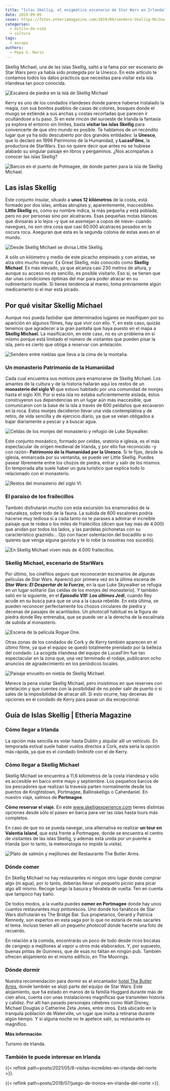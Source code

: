 ```yaml
---
title: "Islas Skellig, el enigmático escenario de Star Wars en Irlanda"
date: 2019-09-05
cover: https://fotos.etheriamagazine.com/2019/09/sendero-Skellig-Michael.jpg
categories: 
  - estilo-de-vida
  - cultura
tags: 
  - europa
authors: 
  - Pepa G. Marín
---
```


Skellig Michael, una de las islas Skellig, saltó a la fama por ser escenario de Star 
Wars pero ya había sido protegida por la Unesco. En este artículo te contamos todos los 
datos prácticos que necesitas para visitar esta isla irlandesa tan poco conocida. 

![Escalera de piedra en la isla de Skellig Michael](https://fotos.etheriamagazine.com/2019/09/viaje-irlanda-Skellig-Michael-ultimo-tramo.jpg "600 peldaños separan la base del islote del monasterio. ©PG")

Kerry es uno de los condados irlandeses donde parece haberse instalado la magia, con sus 
bonitos pueblos de casas de colores, bosques donde el musgo se extiende a sus anchas y 
costas recortadas que parecen ir ocultándose a tu paso. Si en este rincón del suroeste 
de Irlanda la fantasía ya explora el entorno sin límites, basta **visitar las islas 
Skellig** para convencerte de que otro mundo es posible. Te hablamos de un recóndito 
lugar que ya ha sido descubierto por dos grandes entidades: la **Unesco**, que lo 
declaró en 1996 Patrimonio de la Humanidad, y **LucasFilms**, la productora de StarWars. 
Eso no quiere decir que antes no se hubiese alabado su singular paisaje en libros y 
pergaminos. ¿Nos acompañas a conocer las islas Skellig? 

![Barcos en el puerto de Potmagee, de donde parten para la isla de Skellig Michael.](https://fotos.etheriamagazine.com/2019/09/viaje-irlanda-Pormagee-puerto.jpg "De Potmagee salen los barcos a Skellig Michael. ©PG")

## Las islas Skellig

Este conjunto insular, situado a **unos 12 kilómetros** de la costa, está formado por 
dos islas, ambas abruptas y, aparentemente, inaccesibles. **Little Skellig** es, como su 
nombre indica, la más pequeña y está poblada, pero no por personas sino por alcatraces. 
Esas pequeñas motas blancas que divisarás a lo lejos –y que se asemejan a copos de 
nieve– cuando navegues, no son otra cosa que casi 60.000 alcatraces posados en la oscura 
roca. Aseguran que esta es la segunda colonia de estas aves en el mundo. 

![Desde Skellig Michael se divisa Little Skellig.](https://fotos.etheriamagazine.com/2019/09/viaje-irlanda-dos-islas-Skellig.jpg "Desde Skellig Michael se divisa Little Skellig. ©PG")

A sólo un kilómetro y medio de este picacho empinado y con aristas, se alza otro mucho 
mayor. Es Great Skellig, más conocido como **Skellig Michael**. Es más elevado, ya que 
alcanza casi 230 metros de altura, y aunque su acceso no es sencillo, es posible 
visitarlo. Eso sí, se tienen que dar unas condiciones óptimas del mar para poder atracar 
en su rudimentario muelle. Si tienes tendencia al mareo, toma previamente algún 
medicamento si el mar está picado. 

## Por qué visitar Skellig Michael

Aunque nos pueda fastidiar que determinados lugares se masifiquen por su aparición en 
algunos filmes, hay que vivir con ello. Y, en este caso, quizás tenemos que agradecer a 
la gran pantalla que haya puesto en el mapa a **Skellig Michael.** La masificación, en 
este caso, no es un problema en sí mismo porque está limitado el número de visitantes 
que pueden pisar la isla, pero es cierto que obliga a reservar con antelación. 

![Sendero entre nieblas que lleva a la cima de la montaña.](https://fotos.etheriamagazine.com/2019/09/sendero-Skellig-Michael.jpg "Hay que tener precaución porque el sendero transcurre junto al acantilado. ©PG")

### Un monasterio Patrimonio de la Humanidad

Cada cual encuentra sus motivos para enamorarse de Skellig Michael. Los amantes de la 
cultura y de la historia hallarán aquí los restos de un **monasterio del siglo VI** que 
estuvo habitado por una comunidad de monjes hasta el siglo XIII. Por si esta isla no 
estaba suficientemente aislada, éstos construyeron sus dependencias en un lugar aún más 
inaccesible, que comunicaron con la base de la isla a través de 600 peldaños que 
excavaron en la roca. Estos monjes decidieron llevar una vida contemplativa y de retiro, 
de vida sencilla y de ejercicio diario, ya que se veían obligados a bajar diariamente a 
pescar y a buscar agua. 

![Celdas de los monjes del monasterio y refugio de Luke Skywalker.](https://fotos.etheriamagazine.com/2019/09/chozos-piedra-monasterio-Skellig-Michael.jpg "Celdas de los monjes del monasterio y refugio de Luke Skywalker. ©PG")

Este conjunto monástico, formado por celdas, oratorio e iglesia, es el más espectacular 
de origen medieval de Irlanda, y por ello fue reconocido –y con razón– **Patrimonio de 
la Humanidad por la Unesco**. Si te fijas, desde la iglesia, enmarcada por su ventanita, 
se puede ver Little Skellig. Puedes pasear libremente entre los chozos de piedra, entrar 
y salir de los mismos. En temporada alta suele haber un guía turístico que explica todo 
lo relacionado con el monasterio. 

![Restos del monasterio del siglo VI.](https://fotos.etheriamagazine.com/2019/09/irlanda-Skellig-Michael-Ruinas-Monasterio.jpg "Restos del monasterio del siglo VI. ©PG")

### El paraíso de los frailecillos

También disfrutarán mucho con esta excursión los enamorados de la naturaleza, sobre todo 
de la fauna. La subida de 600 escalones podría hacerse muy tediosa si a cada tanto no te 
parases a admirar el increíble paisaje que te rodea o los miles de frailecillos (dicen 
que hay más de 4.000) que anidan por todos los lados, y las pardelas pichonetas con su 
característico graznido... Ojo con hacer ostentación del bocadillo si no quieres que 
venga alguna gaviota y te lo robe (a nosotras nos sucedió). 

![En Skellig Michael viven más de 4.000 frailecillos.](https://fotos.etheriamagazine.com/2019/09/viaje-irlanda-Skellig-Michael-frailecillo.jpg "En Skellig Michael viven más de 4.000 frailecillos. ©PG")

### Skellig Michael, escenario de StarWars

Por último, los cinéfilos seguro que reconocerán escenarios de algunas películas de Star 
Wars. Apareció por primera vez en la última escena de **_Star Wars: El Despertar de la 
Fuerza_,** en la que Luke Skywalker se refugia en un lugar solitario (las celdas de los 
monjes del monasterio). Y también salió en la siguiente, en el _**Episodio VIII: Los 
últimos Jedi**_, cuando Rey acude en su busca para que se una a la causa rebelde. En 
esta última, se pueden reconocer perfectamente los chozos circulares de piedra y decenas 
de paisajes de acantilados. Un _photocall_ habitual es la figura de piedra donde Rey 
entrenaba, que se puede ver a la derecha de la escalinata de subida al monasterio. 

![Escena de la película Rogue One.](https://fotos.etheriamagazine.com/2019/09/rey-skellig-michael.jpg "©LucasFilm.")

Otras zonas de los condados de Cork y de Kerry también aparecen en el último filme, ya 
que el equipo se quedó totalmente prendado por la belleza del condado. La acogida 
irlandesa del equipo de LucasFilm fue tan espectacular en la zona que, una vez terminado 
el rodaje, publicaron ocho anuncios de agradecimiento en los periódicos locales. 

![Paisaje envuelto en niebla de Skellig Michael.](https://fotos.etheriamagazine.com/2019/09/irlanda-paisaje-Skellig-Michael.jpg "Paisaje envuelto en niebla de Skellig Michael. ©PG")

Merece la pena visitar Skellig Michael, pero insistimos en que reserves con antelación y 
que cuentes con la posibilidad de no poder salir de puerto o si sales de la 
imposibilidad de atracar allí. Si esto ocurre, hay decenas de opciones en el condado de 
Kerry para pasar un día excepcional. 

## Guía de Islas Skellig | Etheria Magazine

### Cómo llegar a Irlanda

La opción más sencilla es volar hasta Dublín y alquilar allí un vehículo. En temporada 
estival suele haber vuelos directos a Cork, esta sería la opción más rápida, ya que es 
el condado limítrofe con el de Kerry. 

### Cómo llegar a Skellig Michael

Skellig Michael se encuentra a 11,6 kilómetros de la costa irlandesa y sólo es accesible 
en barco entre mayo y septiembre. Los pequeños barcos de los pescadores que realizan la 
travesía parten normalmente desde los puertos de Knightstown, Portmagee, Ballinskelligs 
o Caherdaniel. En nuestro viaje, salimos de **Portmagee**. 

**Cómo reservar el viaje.** En este www.skelligexperience.com tienes distintas opciones 
desde sólo el paseo en barca para ver las islas hasta tours más completos. 

En caso de que no se pueda navegar, una alternativa es realizar **un tour en Valentia 
Island**, que está frente a Portmagee, donde se encuentra el centro de visitantes de las 
islas Skellig, y además está unida por un puente a Irlanda (por lo tanto, la 
meteorología no impide la visita). 

![Plato de salmón y mejillones del Restaurante The Butler Arms.](https://fotos.etheriamagazine.com/2019/09/restaurante-the-butler-arms.jpg "Restaurante The Butler Arms.")

### Dónde comer

En Skellig Michael no hay restaurantes ni ningún otro lugar donde comprar algo (ni 
agua), por lo tanto, deberías llevar un pequeño picnic para picar algo allí mismo. 
Recoge luego la basura y llévatela de vuelta. Ten en cuenta que tampoco hay baño. 

De todos modos, a la vuelta puedes **comer en Portmagee** donde hay unos cuantos 
restaurantes muy pintorescos. Uno donde los fanáticos de Star Wars disfrutarán es The 
Bridge Bar. Sus propietarios, Gerard y Patricia Kennedy, son expertos en esta saga por 
lo que no estaría de más sacarles el tema. Incluso tienen allí un pequeño _photocall_ 
donde hacerte una foto de recuerdo. 

En relación a la comida, encontrarás un poco de todo desde ricos bocatas de cangrejo a 
mejillones al vapor u otros más elaborados. Y, por supuesto, buenas pintas de Guinness, 
que de esas no faltan en ningún pub. También ofrecen alojamiento en el mismo edificio, 
en The Moorings. 

### Dónde dormir

Nuestra recomendación para dormir es el encantador [hotel The Butler 
Arms](https://www.butlerarms.com/), donde también se alojó parte del equipo de Star 
Wars. Este alojamiento, que ha estado en manos de la familia Huggard durante más de cien 
años, cuenta con unas instalaciones magníficas que transmiten historia y calidez. Por 
allí han pasado personajes célebres como Walt Disney, Michael Douglas o Catherine Zeta 
Jones, entre otros. Está ubicado en la tranquila población de Waterville, un lugar que 
invita a retirarse durante algún tiempo. Y si alguna noche no te apetece salir, su 
restaurante es magnífico. 

**Más información** 

Turismo de Irlanda. 

### También te puede interesar en Irlanda

{{< reflink path=posts/2021/05/8-visitas-increibles-en-irlanda-del-norte >}}. 

{{< reflink path=posts/2018/07/juego-de-tronos-en-irlanda-del-norte >}}.
